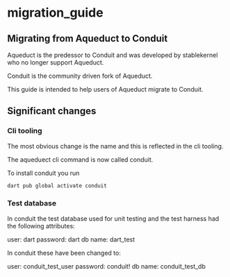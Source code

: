 # migration\_guide

## Migrating from Aqueduct to Conduit

Aqueduct is the predessor to Conduit and was developed by stablekernel who no longer support Aqueduct.

Conduit is the community driven fork of Aqueduct.

This guide is intended to help users of Aqueduct migrate to Conduit.

## Significant changes

### Cli tooling

The most obvious change is the name and this is reflected in the cli tooling.

The aqueduect cli command is now called conduit.

To install conduit you run

```bash
dart pub global activate conduit
```

### Test database

In conduit the test database used for unit testing and the test harness had the following attributes:

user: dart password: dart db name: dart\_test

In conduit these have been changed to:

user: conduit\_test\_user password: conduit! db name: conduit\_test\_db

